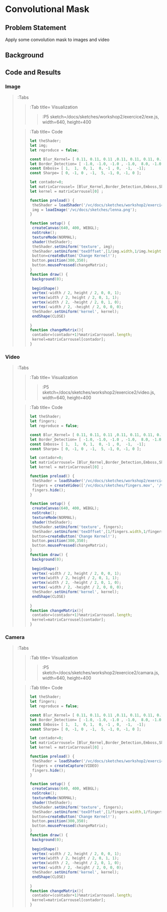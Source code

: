 # Convolutional Mask
## Problem Statement
Apply some convolution mask to images and video

## Background


## Code and Results

### Image
> :Tabs
> >:Tab title= Visualization
> >
> > > :P5 sketch=/docs/sketches/workshop2/exercice2/exe.js, width=640, height=400
>
> >:Tab title= Code
> >```js | ConvolutionImage.js
> >let theShader;
> >let img;
> >let reproduce = false;
> >
> >const Blur_Kernel= [ 0.11, 0.11, 0.11 ,0.11, 0.11, 0.11, 0.11, 0.11, 0.11]; 
> >let Border_Detection= [ -1.0, -1.0, -1.0 , -1.0,  8.0, -1.0 , -1.0, -1.0, -1.0  ];
> >const Emboss= [ 1,  1,  0, 1,  0, -1 , 0,  -1,  -1]; 
> >const Sharpe= [ 0, -1, 0 , -1,  5, -1, 0, -1, 0 ]; 
> >
> >let contador=0;
> >let matrixCarrousel= [Blur_Kernel,Border_Detection,Emboss,Sharpe];
> >let kernel = matrixCarrousel[0] ;
> >
> >function preload() {
> >  theShader = loadShader('/vc/docs/sketches/workshop2/exercice2/shader.vert', '/vc/docs/sketches/workshop2/exercice2/edge.frag');
> >  img = loadImage('/vc/docs/sketches/lenna.png');
> >}
> >
> >function setup() {
> >  createCanvas(640, 400, WEBGL);
> >  noStroke();
> >  textureMode(NORMAL); 
> >  shader(theShader);
> >  theShader.setUniform('texture', img);
> >  theShader.setUniform('texOffset',[1/img.width,1/img.height]);
> >  button=createButton('Change Kernel!');
> >  button.position(300,350);
> >  button.mousePressed(changeMatrix);
> >}
> >function draw() {
> >  background(0);
> >  
> >  beginShape() 
> >  vertex(-width / 2, height / 2, 0, 0, 1);
> >  vertex(width / 2, height / 2, 0, 1, 1);
> >  vertex(width / 2, -height / 2, 0, 1, 0);
> >  vertex(-width / 2, -height / 2, 0, 0, 0);
> >  theShader.setUniform('kernel', kernel);
> >  endShape(CLOSE)
> >  
> >}
> > function changeMatrix(){
> >  contador=(contador+1)%matrixCarrousel.length;
> >  kernel=matrixCarrousel[contador];
> >}


### Video
> :Tabs
> >:Tab title= Visualization
> >
> > > :P5 sketch=/docs/sketches/workshop2/exercice2/video.js, width=640, height=400
>
> >:Tab title= Code
> >```js | ConvolutionVideo.js
> >let theShader;
> >let fingers;
> >let reproduce = false;
> >
> >const Blur_Kernel= [ 0.11, 0.11, 0.11 ,0.11, 0.11, 0.11, 0.11, 0.11, 0.11]; 
> >let Border_Detection= [ -1.0, -1.0, -1.0 , -1.0,  8.0, -1.0 , -1.0, -1.0, -1.0  ];
> >const Emboss= [ 1,  1,  0, 1,  0, -1 , 0,  -1,  -1]; 
> >const Sharpe= [ 0, -1, 0 , -1,  5, -1, 0, -1, 0 ]; 
> >
> >let contador=0;
> >let matrixCarrousel= [Blur_Kernel,Border_Detection,Emboss,Sharpe];
> >let kernel = matrixCarrousel[0] ;
> >
> >function preload() {
> >  theShader = loadShader('/vc/docs/sketches/workshop2/exercice2/shader.vert', '/vc/docs/sketches/workshop2/exercice2/edge.frag');
> >  fingers = createVideo(['/vc/docs/sketches/fingers.mov', '/vc/docs/sketches/fingers.webm']);
> >  fingers.hide();
> >}
> >
> >function setup() {
> >  createCanvas(640, 400, WEBGL);
> >  noStroke();
> >  textureMode(NORMAL); 
> >  shader(theShader);
> >  theShader.setUniform('texture', fingers);
> >  theShader.setUniform('texOffset',[1/fingers.width,1/fingers.height]);
> >  button=createButton('Change Kernel!');
> >  button.position(300,350);
> >  button.mousePressed(changeMatrix);
> >}
> >function draw() {
> >  background(0);
> >  
> >  beginShape() 
> >  vertex(-width / 2, height / 2, 0, 0, 1);
> >  vertex(width / 2, height / 2, 0, 1, 1);
> >  vertex(width / 2, -height / 2, 0, 1, 0);
> >  vertex(-width / 2, -height / 2, 0, 0, 0);
> >  theShader.setUniform('kernel', kernel);
> >  endShape(CLOSE)
> >  
> >}
> > function changeMatrix(){
> >  contador=(contador+1)%matrixCarrousel.length;
> >  kernel=matrixCarrousel[contador];
> >}

### Camera

> :Tabs
> >:Tab title= Visualization
> >
> > > :P5 sketch=/docs/sketches/workshop2/exercice2/camara.js, width=640, height=400
>
> >:Tab title= Code
> >```js | ConvolutionCamara.js
> >let theShader;
> >let fingers;
> >let reproduce = false;
> >
> >const Blur_Kernel= [ 0.11, 0.11, 0.11 ,0.11, 0.11, 0.11, 0.11, 0.11, 0.11]; 
> >let Border_Detection= [ -1.0, -1.0, -1.0 , -1.0,  8.0, -1.0 , -1.0, -1.0, -1.0  ];
> >const Emboss= [ 1,  1,  0, 1,  0, -1 , 0,  -1,  -1]; 
> >const Sharpe= [ 0, -1, 0 , -1,  5, -1, 0, -1, 0 ]; 
> >
> >let contador=0;
> >let matrixCarrousel= [Blur_Kernel,Border_Detection,Emboss,Sharpe];
> >let kernel = matrixCarrousel[0] ;
> >
> >function preload() {
> >  theShader = loadShader('/vc/docs/sketches/workshop2/exercice2/shader.vert', '/vc/docs/sketches/workshop2/exercice2/edge.frag');
> >  fingers = createCapture(VIDEO)
> >  fingers.hide();
> >}
> >
> >function setup() {
> >  createCanvas(640, 400, WEBGL);
> >  noStroke();
> >  textureMode(NORMAL); 
> >  shader(theShader);
> >  theShader.setUniform('texture', fingers);
> >  theShader.setUniform('texOffset',[1/fingers.width,1/fingers.height]);
> >  button=createButton('Change Kernel!');
> >  button.position(300,350);
> >  button.mousePressed(changeMatrix);
> >}
> >function draw() {
> >  background(0);
> >  
> >  beginShape() 
> >  vertex(-width / 2, height / 2, 0, 0, 1);
> >  vertex(width / 2, height / 2, 0, 1, 1);
> >  vertex(width / 2, -height / 2, 0, 1, 0);
> >  vertex(-width / 2, -height / 2, 0, 0, 0);
> >  theShader.setUniform('kernel', kernel);
> >  endShape(CLOSE)
> >  
> >}
> > function changeMatrix(){
> >  contador=(contador+1)%matrixCarrousel.length;
> >  kernel=matrixCarrousel[contador];
> >}
